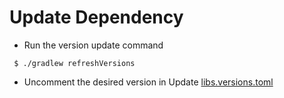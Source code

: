 
# Update Dependency

- Run the version update command

```
 $ ./gradlew refreshVersions 
```

- Uncomment the desired version in Update [libs.versions.toml](../gradle/libs.versions.toml)